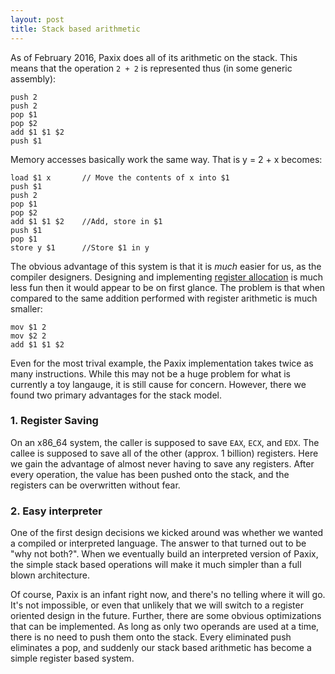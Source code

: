 ```yaml
---
layout: post
title: Stack based arithmetic
---
```


As of February 2016, Paxix does all of its arithmetic on the stack. This means
that the operation `2 + 2` is represented thus (in some generic assembly):

	push 2
	push 2
	pop $1
	pop $2
	add $1 $1 $2
	push $1

Memory accesses basically work the same way. That is y = 2 + x becomes:
	
	load $1 x 		// Move the contents of x into $1
	push $1
	push 2
	pop $1
	pop $2
	add $1 $1 $2 	//Add, store in $1
	push $1
	pop $1
	store y $1		//Store $1 in y


The obvious advantage of this system is that it is *much* easier for us, as the
compiler designers. Designing and implementing 
[register allocation](https://en.wikipedia.org/wiki/Register_allocation) is much
less fun then it would appear to be on first glance. The problem is that when
compared to the same addition performed with register arithmetic is much smaller:

	mov $1 2
	mov $2 2
	add $1 $1 $2

Even for the most trival example, the Paxix implementation takes twice as many
instructions. While this may not be a huge problem for what is currently a toy
langauge, it is still cause for concern. However, there we found two primary
advantages for the stack model.

### 1. Register Saving
On an x86_64 system, the caller is supposed to save `EAX`, `ECX`, and `EDX`. The
callee is supposed to save all of the other (approx. 1 billion) registers. Here
we gain the advantage of almost never having to save any registers. After every
operation, the value has been pushed onto the stack, and the registers can be
overwritten without fear.

### 2. Easy interpreter
One of the first design decisions we kicked around was whether we wanted a 
compiled or interpreted language. The answer to that turned out to be "why not
both?". When we eventually build an interpreted version of Paxix, the simple 
stack based operations will make it much simpler than a full blown architecture.

Of course, Paxix is an infant right now, and there's no telling where it will go.
It's not impossible, or even that unlikely that we will switch to a register 
oriented design in the future. Further, there are some obvious optimizations 
that can be implemented. As long as only two operands are used at a time, there
is no need to push them onto the stack. Every eliminated push eliminates a pop,
and suddenly our stack based arithmetic has become a simple register based 
system.
